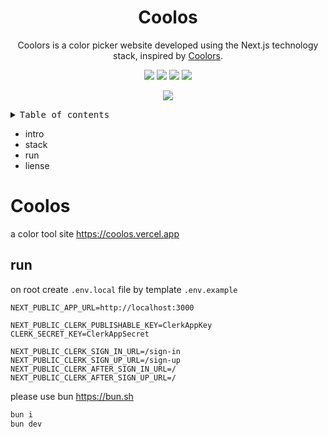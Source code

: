 <a name="readme-top"></a>

<div align="center">

<h1>Coolos</h1>

Coolors is a color picker website developed using the Next.js technology stack, inspired by [Coolors](https://coolors.co/).

[![][vercel-shield]][vercel-link]
[![][github-stars-shield]][github-stars-link]
[![][github-issues-shield]][github-issues-link]
[![][github-license-shield]][github-license-link]

![](https://user-images.githubusercontent.com/12692552/280527804-aa8ac288-5302-4371-b737-9a96f26a33bd.jpg)

</div>

<details>
<summary><kbd>Table of contents</kbd></summary>

#### TOC

- [✨ Features](#-features)
- [📸 Snapshot](#-snapshot)
- [🛳 Steup](#-self-hosting)
  - [`A` Deploying with Vercel](#a-deploying-with-vercel)
  - [Environment Variable](#environment-variable)
- [📦 Ecosystem](#-ecosystem)
- [🧩 Plugins](#-plugins)
- [⌨️ Local Development](#️-local-development)
- [🤝 Contributing](#-contributing)

####

<br/>

</details>

- intro
- stack
- run
- liense

# Coolos

a color tool site <https://coolos.vercel.app>

## run

on root create `.env.local` file by template `.env.example`

```env
NEXT_PUBLIC_APP_URL=http://localhost:3000

NEXT_PUBLIC_CLERK_PUBLISHABLE_KEY=ClerkAppKey
CLERK_SECRET_KEY=ClerkAppSecret

NEXT_PUBLIC_CLERK_SIGN_IN_URL=/sign-in
NEXT_PUBLIC_CLERK_SIGN_UP_URL=/sign-up
NEXT_PUBLIC_CLERK_AFTER_SIGN_IN_URL=/
NEXT_PUBLIC_CLERK_AFTER_SIGN_UP_URL=/
```

please use bun <https://bun.sh>

```bash
bun i
bun dev
```

<!-- LINK GROUP -->
[github-stars-link]: https://github.com/hehehai/coolos/network/stargazers
[github-stars-shield]: https://img.shields.io/github/stars/hehehai/coolos?color=ffcb47&labelColor=black&style=flat-square
[github-issues-link]: https://github.com/hehehai/coolos/issues
[github-issues-shield]: https://img.shields.io/github/issues/hehehai/coolos?color=ff80eb&labelColor=black&style=flat-square
[github-license-link]: https://github.com/hehehai/coolos/blob/main/LICENSE
[github-license-shield]: https://img.shields.io/github/license/hehehai/coolos?color=white&labelColor=black&style=flat-square
[vercel-link]: https://coolos.vercel.app
[vercel-shield]: https://img.shields.io/website?down_message=offline&label=vercel&labelColor=black&logo=vercel&style=flat-square&up_message=online&url=https%3A%2F%2Fcoolos.vercel.app
